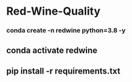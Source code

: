 # Red-Wine-Quality


<h3>conda create -n redwine python=3.8 -y</h3>

## conda activate redwine
## pip install -r requirements.txt